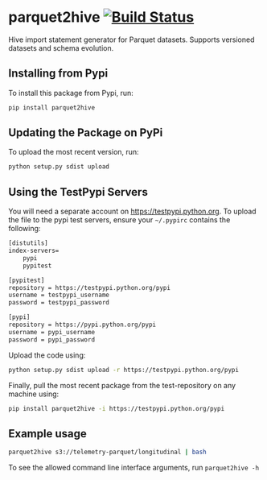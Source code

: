 # parquet2hive [![Build Status](https://travis-ci.org/mozilla/parquet2hive.svg?branch=master)](https://travis-ci.org/mozilla/parquet2hive)
Hive import statement generator for Parquet datasets. Supports versioned datasets and schema evolution.

## Installing from Pypi 
To install this package from Pypi, run:

```bash
pip install parquet2hive
```

## Updating the Package on PyPi
To upload the most recent version, run:

```bash
python setup.py sdist upload
```

## Using the TestPypi Servers
You will need a separate account on https://testpypi.python.org.
To upload the file to the pypi test servers, ensure your ```~/.pypirc``` contains the following:

```bash
[distutils]
index-servers=
    pypi
    pypitest

[pypitest]
repository = https://testpypi.python.org/pypi
username = testpypi_username 
password = testpypi_password 

[pypi]
repository = https://pypi.python.org/pypi
username = pypi_username 
password = pypi_password   
```

Upload the code using:
```bash
python setup.py sdist upload -r https://testpypi.python.org/pypi
```

Finally, pull the most recent package from the test-repository on any machine using:
```bash
pip install parquet2hive -i https://testpypi.python.org/pypi
```

## Example usage
```bash
parquet2hive s3://telemetry-parquet/longitudinal | bash
```

To see the allowed command line interface arguments, run ```parquet2hive -h```
